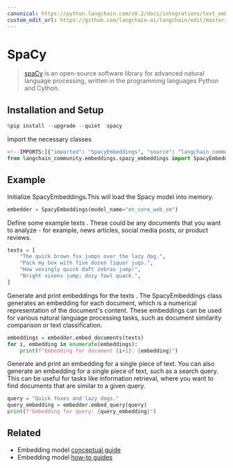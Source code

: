 ```yaml
---
canonical: https://python.langchain.com/v0.2/docs/integrations/text_embedding/spacy_embedding/
custom_edit_url: https://github.com/langchain-ai/langchain/edit/master/docs/docs/integrations/text_embedding/spacy_embedding.ipynb
---
```


# SpaCy

> [spaCy](https://spacy.io/) is an open-source software library for advanced natural language processing, written in the programming languages Python and Cython.

## Installation and Setup

```python
%pip install --upgrade --quiet  spacy
```

Import the necessary classes

```python
<!--IMPORTS:[{"imported": "SpacyEmbeddings", "source": "langchain_community.embeddings.spacy_embeddings", "docs": "https://api.python.langchain.com/en/latest/embeddings/langchain_community.embeddings.spacy_embeddings.SpacyEmbeddings.html", "title": "SpaCy"}]-->
from langchain_community.embeddings.spacy_embeddings import SpacyEmbeddings
```

## Example

Initialize SpacyEmbeddings.This will load the Spacy model into memory.

```python
embedder = SpacyEmbeddings(model_name="en_core_web_sm")
```

Define some example texts . These could be any documents that you want to analyze - for example, news articles, social media posts, or product reviews.

```python
texts = [
    "The quick brown fox jumps over the lazy dog.",
    "Pack my box with five dozen liquor jugs.",
    "How vexingly quick daft zebras jump!",
    "Bright vixens jump; dozy fowl quack.",
]
```

Generate and print embeddings for the texts . The SpacyEmbeddings class generates an embedding for each document, which is a numerical representation of the document's content. These embeddings can be used for various natural language processing tasks, such as document similarity comparison or text classification.

```python
embeddings = embedder.embed_documents(texts)
for i, embedding in enumerate(embeddings):
    print(f"Embedding for document {i+1}: {embedding}")
```

Generate and print an embedding for a single piece of text. You can also generate an embedding for a single piece of text, such as a search query. This can be useful for tasks like information retrieval, where you want to find documents that are similar to a given query.

```python
query = "Quick foxes and lazy dogs."
query_embedding = embedder.embed_query(query)
print(f"Embedding for query: {query_embedding}")
```

## Related

- Embedding model [conceptual guide](/docs/concepts/#embedding-models)
- Embedding model [how-to guides](/docs/how_to/#embedding-models)